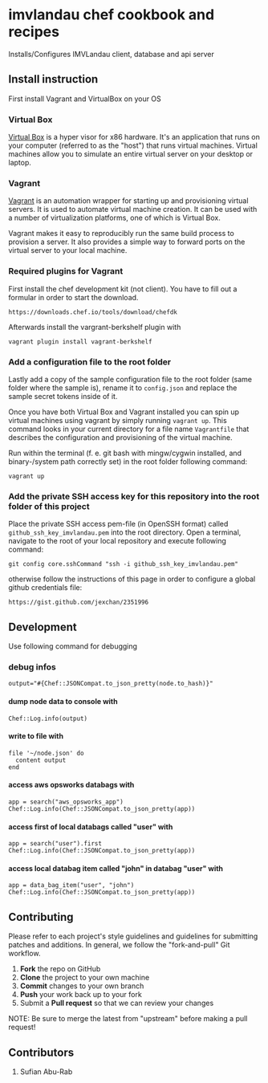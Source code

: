 # imvlandau chef cookbook and recipes

Installs/Configures IMVLandau client, database and api server

## Install instruction

First install Vagrant and VirtualBox on your OS

### Virtual Box

[Virtual Box](https://www.virtualbox.org/) is a hyper visor for x86 hardware. It's an application that runs on your computer (referred to as the "host") that runs virtual machines. Virtual machines allow you to simulate an entire virtual server on your desktop or laptop.

### Vagrant

[Vagrant](http://www.vagrantup.com/) is an automation wrapper for starting up and provisioning virtual servers. It is used to automate virtual machine creation. It can be used with a number of virtualization platforms, one of which is Virtual Box.

Vagrant makes it easy to reproducibly run the same build process to provision a server. It also provides a simple way to forward ports on the virtual server to your local machine.

### Required plugins for Vagrant

First install the chef development kit (not client). You have to fill out a formular in order to start the download.
```
https://downloads.chef.io/tools/download/chefdk
```

Afterwards install the vargrant-berkshelf plugin with
```
vagrant plugin install vagrant-berkshelf
```

### Add a configuration file to the root folder

Lastly add a copy of the sample configuration file to the root folder (same folder where the sample is), rename it to `config.json` and replace the sample secret tokens inside of it.


Once you have both Virtual Box and Vagrant installed you can spin up virtual machines using vagrant by simply running `vagrant up`. This command looks in your current directory for a file name `Vagrantfile` that describes the configuration and provisioning of the virtual machine.

Run within the terminal (f. e. git bash with mingw/cygwin installed, and binary-/system path correctly set) in the root folder following command:

`vagrant up`

### Add the private SSH access key for this repository into the root folder of this project

Place the private SSH access pem-file (in OpenSSH format) called `github_ssh_key_imvlandau.pem` into the root directory. Open a terminal, navigate to the root of your local repository and execute following command:

`git config core.sshCommand "ssh -i github_ssh_key_imvlandau.pem"`

otherwise follow the instructions of this page in order to configure a global github credentials file:

```
https://gist.github.com/jexchan/2351996
```



## Development

Use following command for debugging

### debug infos
```
output="#{Chef::JSONCompat.to_json_pretty(node.to_hash)}"
```

#### dump node data to console with
```
Chef::Log.info(output)
```

#### write to file with
```
file '~/node.json' do
  content output
end
```

#### access aws opsworks databags with
```
app = search("aws_opsworks_app")
Chef::Log.info(Chef::JSONCompat.to_json_pretty(app))
```

#### access first of local databags called "user" with
```
app = search("user").first
Chef::Log.info(Chef::JSONCompat.to_json_pretty(app))
```

#### access local databag item called "john" in databag "user" with
```
app = data_bag_item("user", "john")
Chef::Log.info(Chef::JSONCompat.to_json_pretty(app))
```

## Contributing

Please refer to each project's style guidelines and guidelines for submitting patches and additions. In general, we follow the "fork-and-pull" Git workflow.

1. **Fork** the repo on GitHub
2. **Clone** the project to your own machine
3. **Commit** changes to your own branch
4. **Push** your work back up to your fork
5. Submit a **Pull request** so that we can review your changes

NOTE: Be sure to merge the latest from "upstream" before making a pull request!

## Contributors

1. Sufian Abu-Rab
